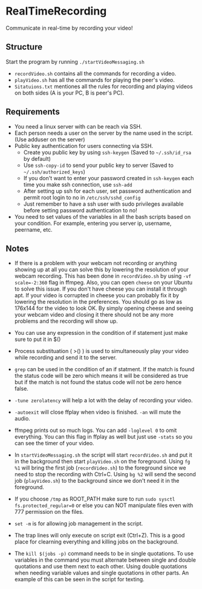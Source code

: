 # RealTimeRecording

Communicate in real-time by recording your video!

## Structure
Start the program by running `./startVideoMessaging.sh`

- `recordVideo.sh` contains all the commands for recording a video.
- `playVideo.sh` has all the commands for playing the peer's video.
- `Sitatuions.txt` mentiones all the rules for recording and playing videos on both sides (A is your PC, B is peer's PC).

## Requirements

- You need a linux server with can be reach via SSH.
- Each person needs a user on the server by the name used in the script. (Use adduser on the server)
- Public key authentication for users connecting via SSH.
	- Create you public key by using `ssh-keygen` (Saved to `~/.ssh/id_rsa` by default)
	- Use `ssh-copy-id` to send your public key to server (Saved to `~/.ssh/authorized_keys`)
	- If you don't want to enter your password created in `ssh-keygen` each time you make ssh connection, use `ssh-add`
	- After setting up ssh for each user, set password authentication and permit root login to no in `/etc/ssh/sshd_config`
	- Just remember to have a ssh user with sudo privileges available before setting password authentication to no!
- You need to set values of the variables in all the bash scripts based on your condition. For example, entering you server ip, username, peername, etc.

## Notes

- If there is a problem with your webcam not recording or anything showing up at all you can solve this by lowering the resolution of your webcam recording. This has been done in `recordVideo.sh` by using `-vf scale=-2:360` flag in ffmpeg. Also, you can open `cheese` on your Ubuntu to solve this issue. If you don't have cheese you can install it through apt. If your video is corrupted in cheese you can probably fix it by lowering the resolution in the preferences. You should go as low as 176x144 for the video to look OK. By simply opening cheese and seeing your webcam video and closing it there should not be any more problems and the recording will show up.

- You can use any expression in the condition of if statement just make sure to put it in $()

- Process substituation ( >() ) is used to simultaneously play your video while recording and send it to the server.

- `grep` can be used in the condition of an if statment. If the match is found the status code will be zero which means it will be considered as true but if the match is not found the status code will not be zero hence false.

- `-tune zerolatency` will help a lot with the delay of recording your video.

- `-autoexit` will close ffplay when video is finished. `-an` will mute the audio.

- ffmpeg prints out so much logs. You can add `-loglevel 0` to omit everything. You can this flag in ffplay as well but just use `-stats` so you can see the timer of your video.

- In `startVideoMessaging.sh` the script will start `recordVideo.sh` and put it in the background then start `playVideo.sh` on the foreground. Using `fg %1` will bring the first job (`recordVideo.sh`) to the foreground since we need to stop the recording with Ctrl+C. Using `bg %2` will send the second job (`playVideo.sh`) to the background since we don't need it in the foreground.

- If you choose `/tmp` as ROOT_PATH make sure to run `sudo sysctl fs.protected_regular=0` or else you can NOT manipulate files even with 777 permission on the files.

- `set -m` is for allowing job management in the script.

- The trap lines will only execute on script exit (Ctrl+Z). This is a good place for clearning everything and killing jobs on the background.

- The `kill $(jobs -p)` command needs to be in single quotations. To use variables in the command you must alternate between single and double quotations and use them next to each other. Using double quotations when needing variable values and single quotations in other parts. An example of this can be seen in the script for texting.
